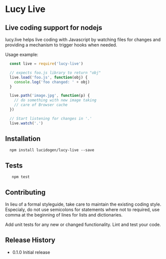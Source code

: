 # Lucy Live

## Live coding support for nodejs

lucy.live helps live coding with Javascript by watching files for changes and
providing a mechanism to trigger hooks when needed.

Usage example:

```js
  const live = require('lucy-live')

  // expects foo.js library to return "obj"
  live.load('foo.js', function(obj) {
    console.log('foo changed: ' + obj)
  }

  live.path('image.jpg', function(p) {
    // do something with new image taking
    // care of Browser cache
  })

  // Start listening for changes in '.'
  live.watch('.')
```

## Installation

```shell
  npm install lucidogen/lucy-live --save
```

## Tests

```shell
   npm test
```

## Contributing

In lieu of a formal styleguide, take care to maintain the existing coding style.
Especialy, do not use semicolons for statements where not to required, use comma
at the beginning of lines for lists and dictionaries.

Add unit tests for any new or changed functionality. Lint and test your code.

## Release History

* 0.1.0 Initial release
